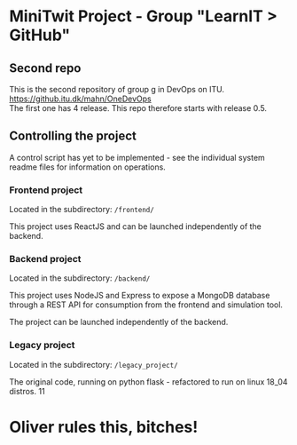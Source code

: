 # MiniTwit Project - Group "LearnIT > GitHub"
## Second repo
This is the second repository of group g in DevOps on ITU.
https://github.itu.dk/mahn/OneDevOps <br/>
The first one has 4 release. This repo therefore starts with release 0.5.

## Controlling the project
A control script has yet to be implemented - see
 the individual system readme files for information on operations.

### Frontend project
Located in the subdirectory: `/frontend/`

This project uses ReactJS and can be launched independently of the backend.

### Backend project
Located in the subdirectory: `/backend/`

This project uses NodeJS and Express to expose a MongoDB database through
 a REST API for consumption from the frontend and simulation tool.

The project can be launched independently of the backend.

### Legacy project
Located in the subdirectory: `/legacy_project/`

The original code, running on python flask - refactored to run on linux 18_04 distros.
11

# Oliver rules this, bitches!
